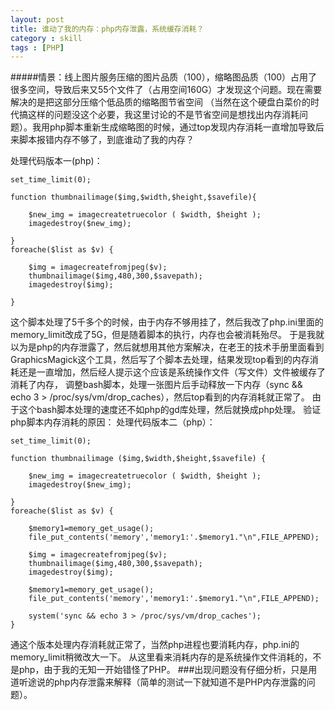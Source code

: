 ```yaml
---
layout: post
title: 谁动了我的内存：php内存泄露，系统缓存消耗？
category : skill
tags : [PHP]
---
```



#####情景：线上图片服务压缩的图片品质（100），缩略图品质（100）占用了很多空间，导致后来又55个文件了（占用空间160G）才发现这个问题。现在需要解决的是把这部分压缩个低品质的缩略图节省空间
（当然在这个硬盘白菜价的时代搞这样的问题没这个必要，我这里讨论的不是节省空间是想找出内存消耗问题）。我用php脚本重新生成缩略图的时候，通过top发现内存消耗一直增加导致后来脚本报错内存不够了，到底谁动了我的内存？

处理代码版本一(php)：

	set_time_limit(0);

	function thumbnailimage($img,$width,$height,$savefile){

		$new_img = imagecreatetruecolor ( $width, $height );
		imagedestroy($new_img);
		
	}
	foreache($list as $v) {

		$img = imagecreatefromjpeg($v);
		thumbnailimage($img,480,300,$savepath);
		imagedestroy($img);
		
	}



这个脚本处理了5千多个的时候，由于内存不够用挂了，然后我改了php.ini里面的memory_limit改成了5G，但是随着脚本的执行，内存也会被消耗殆尽。
于是我就以为是php的内存泄露了，然后就想用其他方案解决，在老王的技术手册里面看到GraphicsMagick这个工具，然后写了个脚本去处理，结果发现top看到的内存消耗还是一直增加，然后经人提示这个应该是系统操作文件（写文件）文件被缓存了消耗了内存，
调整bash脚本，处理一张图片后手动释放一下内存（sync && echo 3 > /proc/sys/vm/drop_caches），然后top看到的内存消耗就正常了。
由于这个bash脚本处理的速度还不如php的gd库处理，然后就换成php处理。
验证php脚本内存消耗的原因：
处理代码版本二（php）：

	set_time_limit(0);

	function thumbnailimage ($img,$width,$height,$savefile) {

		$new_img = imagecreatetruecolor ( $width, $height );
		imagedestroy($new_img);
		
	}
	foreache($list as $v) {

		$memory1=memory_get_usage();
		file_put_contents('memory','memory1:'.$memory1."\n",FILE_APPEND);
		
		$img = imagecreatefromjpeg($v);
		thumbnailimage($img,480,300,$savepath);
		imagedestroy($img);
		
		$memory1=memory_get_usage();
		file_put_contents('memory','memory1:'.$memory1."\n",FILE_APPEND);
		
		system('sync && echo 3 > /proc/sys/vm/drop_caches');
	}



通这个版本处理内存消耗就正常了，当然php进程也要消耗内存，php.ini的memory_limit稍微改大一下。
从这里看来消耗内存的是系统操作文件消耗的，不是php，由于我的无知一开始错怪了PHP。
###出现问题没有仔细分析，只是用道听途说的php内存泄露来解释（简单的测试一下就知道不是PHP内存泄露的问题）。